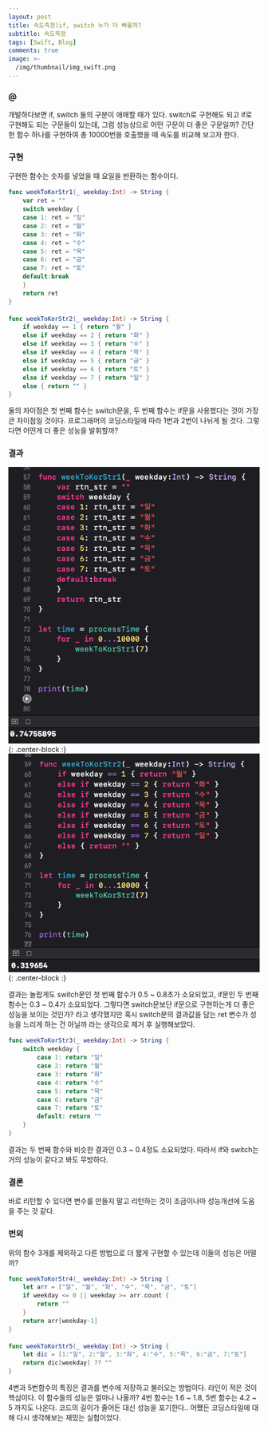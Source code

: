 ```yaml
---
layout: post
title: 속도측정)if, switch 누가 더 빠를까?
subtitle: 속도측정
tags: [Swift, Blog]
comments: true
image: >-
  /img/thumbnail/img_swift.png
---
```


### @
개발하다보면 if, switch 둘의 구분이 애매할 때가 있다. switch로 구현해도 되고 if로 구현해도 되는 구문들이 있는데, 그럼 성능상으로 어떤 구문이 더 좋은 구문일까? 간단한 함수 하나를 구현하여 총 10000번을 호출했을 때 속도를 비교해 보고자 한다.

### 구현
구현한 함수는 숫자를 넣었을 때 요일을 반환하는 함수이다.
~~~swift
func weekToKorStr1(_ weekday:Int) -> String {
    var ret = ""
    switch weekday {
    case 1: ret = "일"
    case 2: ret = "월"
    case 3: ret = "화"
    case 4: ret = "수"
    case 5: ret = "목"
    case 6: ret = "금"
    case 7: ret = "토"
    default:break
    }
    return ret
}

func weekToKorStr2(_ weekday:Int) -> String {
    if weekday == 1 { return "월" }
    else if weekday == 2 { return "화" }
    else if weekday == 3 { return "수" }
    else if weekday == 4 { return "목" }
    else if weekday == 5 { return "금" }
    else if weekday == 6 { return "토" }
    else if weekday == 7 { return "일" }
    else { return "" }
}
~~~

둘의 차이점은 첫 번째 함수는 switch문을, 두 번째 함수는 if문을 사용했다는 것이 가장 큰 차이점일 것이다. 프로그래머의 코딩스타일에 따라 1번과 2번이 나뉘게 될 것다. 그렇다면 어떤게 더 좋은 성능을 발휘할까?

### 결과
![](/img/posts/post-25/001.png){: .center-block :}
![](/img/posts/post-25/002.png){: .center-block :}

결과는 놀랍게도 switch문인 첫 번째 함수가 0.5 ~ 0.8초가 소요되었고, if문인 두 번째 함수는 0.3 ~ 0.4가 소요되었다. 그렇다면 switch문보단 if문으로 구현하는게 더 좋은 성능을 보이는 것인가? 라고 생각했지만 혹시 switch문의 결과값을 담는 ret 변수가 성능을 느리게 하는 건 아닐까 라는 생각으로 제거 후 실행해보았다.
~~~swift
func weekToKorStr3(_ weekday:Int) -> String {
    switch weekday {
        case 1: return "일"
        case 2: return "월"
        case 3: return "화"
        case 4: return "수"
        case 5: return "목"
        case 6: return "금"
        case 7: return "토"
        default: return ""
    }
}
~~~
결과는 두 번째 함수와 비슷한 결과인 0.3 ~ 0.4정도 소요되었다. 따라서 if와 switch는 거의 성능이 같다고 봐도 무방하다.

### 결론
바로 리턴할 수 있다면 변수를 만들지 말고 리턴하는 것이 조금이나마 성능개선에 도움을 주는 것 같다.

### 번외
위의 함수 3개를 제외하고 다른 방법으로 더 짧게 구현할 수 있는데 이들의 성능은 어떨까?
~~~swift
func weekToKorStr4(_ weekday:Int) -> String {
    let arr = ["일", "월", "화", "수", "목", "금", "토"]
    if weekday <= 0 || weekday >= arr.count {
        return ""
    }
    return arr[weekday-1]
}

func weekToKorStr5(_ weekday:Int) -> String {
    let dic = [1:"일", 2:"월", 3:"화", 4:"수", 5:"목", 6:"금", 7:"토"]
    return dic[weekday] ?? ""
}
~~~

4번과 5번함수의 특징은 결과를 변수에 저장하고 불러오는 방법이다. 라인이 적은 것이 핵심이다. 이 함수들의 성능은 얼마나 나올까? 4번 함수는 1.6 ~ 1.8, 5번 함수는 4.2 ~ 5 까지도 나온다. 코드의 길이가 줄어든 대신 성능을 포기한다.. 어쨌든 코딩스타일에 대해 다시 생각해보는 재밌는 실험이었다.
